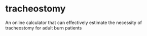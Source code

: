 # tracheostomy
An online calculator that can effectively estimate the necessity of tracheostomy for adult burn patients
